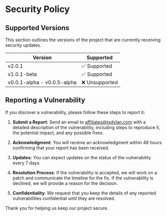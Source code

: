 # Security Policy

## Supported Versions

This section outlines the versions of the project that are currently receiving security updates.

| Version | Supported          |
| ------- | ------------------ |
| v2.0.1   | ✅ Supported        |
| v1.0.1-beta   | ✅ Supported        |
| v0.0.1-alpha - v0.0.5-alpha  | ❌ Unsupported      |

## Reporting a Vulnerability

If you discover a vulnerability, please follow these steps to report it:

1. **Submit a Report**: Send an email to [affiliates@txdylan.com](mailto:affiliates@txdylan.com) with a detailed description of the vulnerability, including steps to reproduce it, the potential impact, and any possible fixes.

2. **Acknowledgment**: You will receive an acknowledgment within 48 hours confirming that your report has been received.

3. **Updates**: You can expect updates on the status of the vulnerability every 7 days.

4. **Resolution Process**: If the vulnerability is accepted, we will work on a patch and communicate the timeline for the fix. If the vulnerability is declined, we will provide a reason for the decision.

5. **Confidentiality**: We request that you keep the details of any reported vulnerabilities confidential until they are resolved.

Thank you for helping us keep our project secure.
